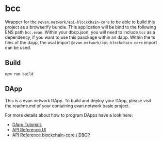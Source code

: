 # bcc

Wrapper for the `@evan.network/api-blockchain-core` to be able to build this project as a browserify bundle.
This application will be bind to the following ENS path `bcc.evan`. Within your dbcp.json, you will need to include `bcc` as a dependency, if you want to use this paackage within an dapp. Within the ts files of the dapp, the usal import `@evan.network/api-blockchain-core` import can be used.

## Build
```
npm run build
```

## DApp

This is a evan.network DApp. To build and deploy your DApp, please visit the readme.md of your containing evan.network basic project.

For more details about how to program DApps have a look here:

- [DApp Tutorials](https://evannetwork.github.io/dapps/basics)
- [API Reference UI](https://ipfs.test.evan.network/ipns/QmReXE5YkiXviaHNG1ASfY6fFhEoiDKuSkgY4hxgZD9Gm8)
- [API Reference blockchain-core / DBCP](https://ipfs.test.evan.network/ipns/QmYmsPTdPPDLig6gKB1wu1De4KJtTqAXFLF1498umYs4M6)
